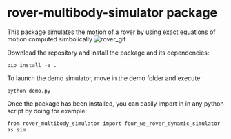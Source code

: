 # rover-multibody-simulator package
This package simulates the motion of a rover by using exact equations of motion computed simbolically
![rover_gif](https://user-images.githubusercontent.com/70321193/112718941-6d31a080-8ef6-11eb-9c1a-13c8428d5094.gif)

Download the repository and install the package and its dependencies:
```
pip install -e .
```

To launch the demo simulator, move in the demo folder and execute:
```
python demo.py
```

Once the package has been installed, you can easily import in in any python script by doing for example:
```
from rover_multibody_simulator import four_ws_rover_dynamic_simulator as sim
```
